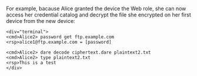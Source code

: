 
For example, bacause Alice granted the device the Web role, she can now access her credential 
catalog and decrypt the file she encrypted on her first device from the new device:


~~~~
<div="terminal">
<cmd>Alice2> password get ftp.example.com
<rsp>alice1@ftp.example.com = [password]

<cmd>Alice2> dare decode ciphertext.dare plaintext2.txt
<cmd>Alice2> type plaintext2.txt
<rsp>This is a test
</div>
~~~~


